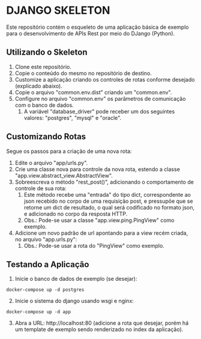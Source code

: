# DJANGO SKELETON
Este repositório contém o esqueleto de uma aplicação básica de exemplo para o desenvolvimento de APIs Rest por meio do DJango (Python).

## Utilizando o Skeleton
1. Clone este repositório.
2. Copie o conteúdo do mesmo no repositório de destino.
3. Customize a aplicação criando os controles de rotas conforme desejado (explicado abaixo).
4. Copie o arquivo "common.env.dist" criando um "common.env".
5. Configure no arquivo "common.env" os parâmetros de comunicação com o banco de dados.
   1. A variável "database_driver" pode receber um dos seguintes valores: "postgres", "mysql" e "oracle".

## Customizando Rotas
Segue os passos para a criação de uma nova rota:
1. Edite o arquivo "app/urls.py".
2. Crie uma classe nova para controle da nova rota, estendo a classe "app.view.abstract_view.AbstractView".
3. Sobreescreva o método "rest_post()", adicionando o comportamento de controle de sua rota:
   1. Este método recebe uma "entrada" do tipo dict, correspondente ao json recebido no corpo de uma requisição post, e pressupõe que se retorne um dict de resultado, o qual será codificado no formato json, e adicionado no corpo da resposta HTTP.
   2. Obs.: Pode-se usar a classe "app.view.ping.PingView" como exemplo.
4. Adicione um novo padrão de url apontando para a view recém criada, no arquivo "app.urls.py":
   1. Obs.: Pode-se usar a rota do "PingView" como exemplo.

## Testando a Aplicação
1. Inicie o banco de dados de exemplo (se desejar):
```shell
docker-compose up -d postgres
```
2. Inicie o sistema do django usando wsgi e nginx:
```shell
docker-compose up -d app
```
3. Abra a URL: http://localhost:80 (adicione a rota que desejar, porém há um template de exemplo sendo renderizado no index da aplicação).